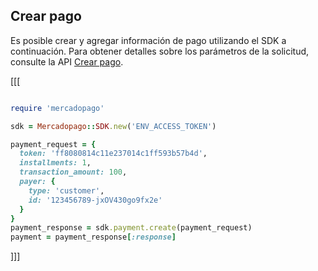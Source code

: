 ## Crear pago

Es posible crear y agregar información de pago utilizando el SDK a continuación. Para obtener detalles sobre los parámetros de la solicitud, consulte la API [Crear pago](https://www.mercadopago[FAKER][URL][DOMAIN]/developers/es/reference/payments/_payments/post).


[[[
```ruby

require 'mercadopago'

sdk = Mercadopago::SDK.new('ENV_ACCESS_TOKEN')

payment_request = {
  token: 'ff8080814c11e237014c1ff593b57b4d',
  installments: 1,
  transaction_amount: 100,
  payer: {
    type: 'customer',
    id: '123456789-jxOV430go9fx2e'
  }
}
payment_response = sdk.payment.create(payment_request)
payment = payment_response[:response]

```
]]]